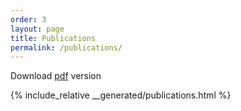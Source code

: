 ```yaml
---
order: 3
layout: page
title: Publications
permalink: /publications/
---
```


<link rel="stylesheet" href="https://cdnjs.cloudflare.com/ajax/libs/font-awesome/4.7.0/css/font-awesome.min.css">

Download <a href="{{ site.url }}/download/cv.pdf">pdf</a> version

{% include_relative __generated/publications.html %}
